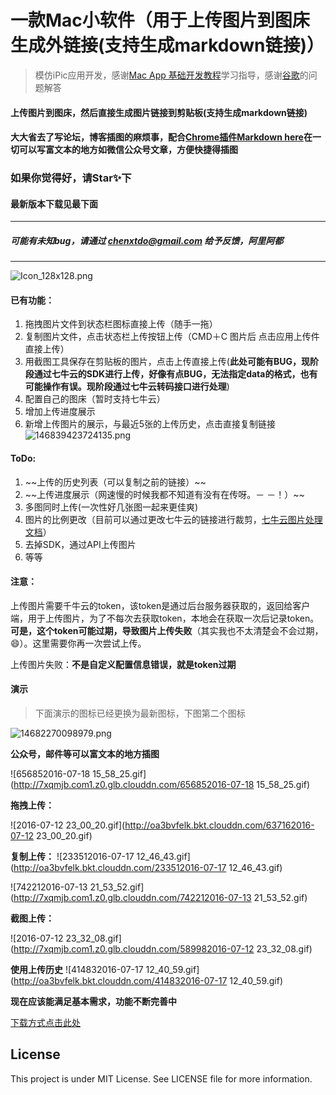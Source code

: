 # 一款Mac小软件（用于上传图片到图床生成外链接(支持生成markdown链接)）
> 模仿iPic应用开发，感谢[Mac App 基础开发教程][1]学习指导，感谢[谷歌][2]的问题解答 
#### 上传图片到图床，然后直接生成图片链接到剪贴板(支持生成markdown链接)
#### 大大省去了写论坛，博客插图的麻烦事，配合[Chrome插件Markdown here][3]在一切可以写富文本的地方如微信公众号文章，方便快捷得插图



### 如果你觉得好，请Star✨下

#### 最新版本下载见最下面

---- 



##### 可能有未知bug，请通过 chenxtdo@gmail.com 给予反馈，阿里阿都
---- 

![Icon\_128x128.png][image-1]

#### 已有功能：
1. 拖拽图片文件到状态栏图标直接上传（随手一拖）
2. 复制图片文件，点击状态栏上传按钮上传（CMD＋C 图片后 点击应用上传件直接上传）
3. 用截图工具保存在剪贴板的图片，点击上传直接上传(**此处可能有BUG，现阶段通过七牛云的SDK进行上传，好像有点BUG，无法指定data的格式，也有可能操作有误。现阶段通过七牛云转码接口进行处理**)
4. 配置自己的图床（暂时支持七牛云）
5. 增加上传进度展示
6. 新增上传图片的展示，与最近5张的上传历史，点击直接复制链接
![146839423724135.png][image-2]


#### ToDo:

1. \~\~上传的历史列表（可以复制之前的链接）\~\~
2. \~\~上传进度展示（网速慢的时候我都不知道有没有在传呀。－ －！）\~\~
3. 多图同时上传(一次性好几张图一起来更佳爽)
5. 图片的比例更改（目前可以通过更改七牛云的链接进行裁剪，[七牛云图片处理文档][4]） 
6. 去掉SDK，通过API上传图片
4. 等等


#### 注意：

上传图片需要千牛云的token，该token是通过后台服务器获取的，返回给客户端，用于上传图片，为了不每次去获取token，本地会在获取一次后记录token。**可是，这个token可能过期，导致图片上传失败**（其实我也不太清楚会不会过期，😄）。这里需要你再一次尝试上传。

上传图片失败：**不是自定义配置信息错误，就是token过期**



#### 演示



> 下面演示的图标已经更换为最新图标，下图第二个图标

![14682270098979.png][image-3]

**公众号，邮件等可以富文本的地方插图**

![656852016-07-18 15\_58\_25.gif](http://7xqmjb.com1.z0.glb.clouddn.com/656852016-07-18 15\_58\_25.gif)

**拖拽上传：**

![2016-07-12 23\_00\_20.gif](http://oa3bvfelk.bkt.clouddn.com/637162016-07-12 23\_00\_20.gif)

**复制上传：**
![233512016-07-17 12\_46\_43.gif](http://oa3bvfelk.bkt.clouddn.com/233512016-07-17 12\_46\_43.gif)



![742212016-07-13 21\_53\_52.gif](http://7xqmjb.com1.z0.glb.clouddn.com/742212016-07-13 21\_53\_52.gif)


**截图上传：**

![2016-07-12 23\_32\_08.gif](http://7xqmjb.com1.z0.glb.clouddn.com/589982016-07-12 23\_32\_08.gif)


**使用上传历史**
![414832016-07-17 12\_40\_59.gif](http://oa3bvfelk.bkt.clouddn.com/414832016-07-17 12\_40\_59.gif)


**现在应该能满足基本需求，功能不断完善中**

[下载方式点击此处][5]

## License
This project is under MIT License. See LICENSE file for more information.

[1]:	http://www.macdev.io/
[2]:	https://www.google.com/
[3]:	http://markdown-here.com/
[4]:	http://developer.qiniu.com/code/v6/api/kodo-api/image/imageview2.html
[5]:	http://lzqup.com

[image-1]:	http://7xqmjb.com1.z0.glb.clouddn.com/54979Icon_128x128.png
[image-2]:	http://oa3bvfelk.bkt.clouddn.com/146839423724135.png?imageView2/0/format/png
[image-3]:	http://oa3bvfelk.bkt.clouddn.com/14682270098979.png?imageView2/0/format/png